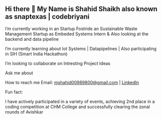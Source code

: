  ## Hi there 👋 My Name is Shahid Shaikh also known as snaptexas | codebriyani
 
 I’m currently working in an Startup Fostride an Sustainable Waste Management Startup as Embeded Systems Intern & Also looking at the backend and data pipeline 
 
 I’m currently learning about Iot Systems | Datapipelines | Also participating in SIH (Smart India Hackathon)
 
 I’m looking to collaborate on Intresting Project Ideas 
 
 Ask me about
 
 How to reach me Email: mshahid00989800@gmail.com | [LinkedIn](https://www.linkedin.com/in/mohommad-shahid-shaikh-054039325)
 
 
 Fun fact:
 
 I have actively participated in a variety of events, achieving 2nd place in a coding competition at CHM College and successfully clearing the zonal rounds of Avishkar 
<!--
**SnapTexas/snaptexas** is a ✨ _special_ ✨ repository because its `README.md` (this file) appears on your GitHub profile.

Here are some ideas to get you started:

- 🔭 I’m currently working on ...
- 🌱 I’m currently learning ...
- 👯 I’m looking to collaborate on ...
- 🤔 I’m looking for help with ...
- 💬 Ask me about ...
- 📫 How to reach me: ...
- 😄 Pronouns: ...
- ⚡ Fun fact: ...
-->
